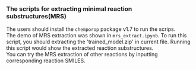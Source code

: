 ### The scripts for extracting minimal reaction substructures(MRS)
The users should install the `chemporop` package v1.7 to run the scrips.     
The demo of MRS extraction was shown in `mrs_extract.ipynb`. To run this script, you should extracting the 'trained_model.zip' in current file. Running this script would show the extracted reaction substructures.  
You can try the MRS extraction of other reactions by inputting corresponding reaction SMILES.
